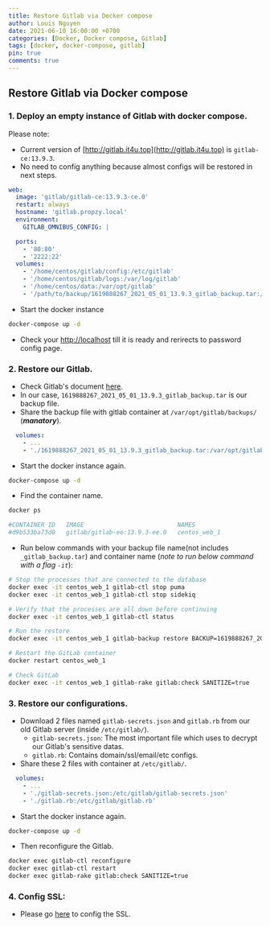 ```yaml
---
title: Restore Gitlab via Docker compose
author: Louis Nguyen
date: 2021-06-10 16:00:00 +0700
categories: [Docker, Docker compose, Gitlab]
tags: [docker, docker-compose, gitlab]
pin: true
comments: true
---
```


## Restore Gitlab via Docker compose

### 1. Deploy an empty instance of Gitlab with docker compose.

Please note:
- Current version of [http://gitlab.it4u.top](http://gitlab.it4u.top) is `gitlab-ce:13.9.3`.
- No need to config anything because almost configs will be restored in next steps.
```yaml
web:
  image: 'gitlab/gitlab-ce:13.9.3-ce.0'
  restart: always
  hostname: 'gitlab.propzy.local'
  environment:
    GITLAB_OMNIBUS_CONFIG: |

  ports:
    - '80:80'
    - '2222:22'
  volumes:
    - '/home/centos/gitlab/config:/etc/gitlab'
    - '/home/centos/gitlab/logs:/var/log/gitlab'
    - '/home/centos/data:/var/opt/gitlab'
    - '/path/to/backup/1619888267_2021_05_01_13.9.3_gitlab_backup.tar:/var/opt/gitlab/backups/1619888267_2021_05_01_13.9.3_gitlab_backup.tar'
```
- Start the docker instance
```bash
docker-compose up -d
```
- Check your [http://localhost](http://localhost) till it is ready and rerirects to password config page.

### 2. Restore our Gitlab.

- Check Gitlab's document [here](https://docs.gitlab.com/ee/raketasks/backup_restore.html#restore-for-docker-image-and-gitlab-helm-chart-installations).
- In our case, `1619888267_2021_05_01_13.9.3_gitlab_backup.tar` is our backup file.
- Share the backup file with gitlab container at `/var/opt/gitlab/backups/` (***manatory***).
```yaml
  volumes:
    - ...
    - './1619888267_2021_05_01_13.9.3_gitlab_backup.tar:/var/opt/gitlab/backups/1619888267_2021_05_01_13.9.3_gitlab_backup.tar'
```
- Start the docker instance again.
```bash
docker-compose up -d
```
- Find the container name.
```bash
docker ps

#CONTAINER ID   IMAGE                          NAMES
#d9b533ba73d0   gitlab/gitlab-ee:13.9.3-ee.0   centos_web_1
```
- Run below commands with your backup file name(not includes `_gitlab_backup.tar`) and container name (*note to run below command with a flag `-it`*):
```bash
# Stop the processes that are connected to the database
docker exec -it centos_web_1 gitlab-ctl stop puma
docker exec -it centos_web_1 gitlab-ctl stop sidekiq

# Verify that the processes are all down before continuing
docker exec -it centos_web_1 gitlab-ctl status

# Run the restore
docker exec -it centos_web_1 gitlab-backup restore BACKUP=1619888267_2021_05_01_13.9.3

# Restart the GitLab container
docker restart centos_web_1

# Check GitLab
docker exec -it centos_web_1 gitlab-rake gitlab:check SANITIZE=true
```

### 3. Restore our configurations.

- Download 2 files named `gitlab-secrets.json` and `gitlab.rb` from our old Gitlab server (inside `/etc/gitlab/`).
    - `gitlab-secrets.json`: The most important file which uses to decrypt our Gitlab's sensitive datas.
    - `gitlab.rb`: Contains domain/ssl/email/etc configs.
- Share these 2 files with container at `/etc/gitlab/`.
```yaml
  volumes:
    - ...
    - './gitlab-secrets.json:/etc/gitlab/gitlab-secrets.json'
    - './gitlab.rb:/etc/gitlab/gitlab.rb'
```
- Start the docker instance again.
```bash
docker-compose up -d
```

- Then reconfigure the Gitlab.
```bash
docker exec gitlab-ctl reconfigure
docker exec gitlab-ctl restart
docker exec gitlab-rake gitlab:check SANITIZE=true
```

### 4. Config SSL:

- Please go [here](https://it4u.top/posts/gitlab-server/.) to config the SSL.
